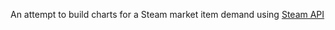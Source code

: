 An attempt to build charts for a Steam market item demand using [Steam API](https://steamapis.com/docs/market#item)
